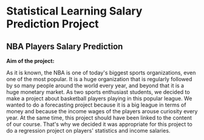 # Statistical Learning Salary Prediction Project
 
## NBA Players Salary Prediction

**Aim of the project:**

As it is known, the NBA is one of today's biggest sports organizations, even one of the most popular. It is a huge organization that is regularly followed by so many people around the world every year, and beyond that it is a huge monetary market.
As two sports enthusiast students, we decided to make a project about basketball players playing in this popular league. We wanted to do a forecasting project because it is a big league in terms of money and because the income wages of the players arouse curiosity every year. At the same time, this project should have been linked to the content of our course. That's why we decided it was appropriate for this project to do a regression project on players' statistics and income salaries.
